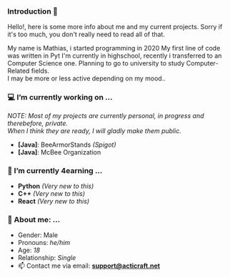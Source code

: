 
### Introduction 👋
  Hello!, here is some more info about me and my current projects. Sorry if it's too much, you don't really need to read all of that.
  
  My name is Mathias, i started programming in 2020 My first line of code was written in Pyt
   I'm currently in highschool, recently i transferred to an Computer Science one. Planning to go to university to study Computer-Related fields.                               
  I may be more or less active depending on my mood..

### 💻 I’m currently working on ...
*NOTE: Most of my projects are currently personal, in progress and therebefore, private.*                                              
*When I think they are ready, I will gladly make them public.*
  - **[Java]**: BeeArmorStands *(Spigot)*
  - **[Java]**: McBee Organization
  
### 🌱 I’m currently 4earning ...
  - **Python** *(Very new to this)*
  - **C++** *(Very new to this)*
  - **React** *(Very new to this)*


### 💌 About me: ...
  - Gender: Male
  - Pronouns: *he/him* 
  - Age: *18*
  - Relationship: *Single*
  - 📫 Contact me via email: **support@acticraft.net**
